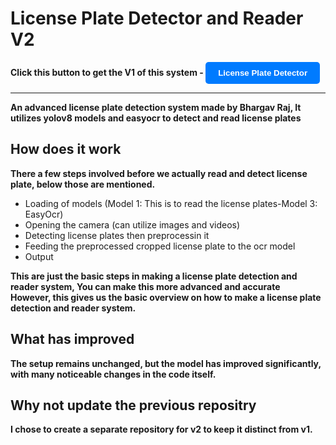 # License Plate Detector and Reader V2

<!DOCTYPE html>
<html lang="en">
<head>
  <meta charset="UTF-8">
  <meta name="viewport" content="width=device-width, initial-scale=1.0">
</head>
<body>
<p><strong>Click this button to get the V1 of this system - </strong> <button onclick="window.location.href='https://github.com/Bhargav230m/License-Plate-Reader/tree/main'" style="padding: 10px 20px; background-color: #007bff; color: white; border: none; border-radius: 5px; cursor: pointer;"><strong>License Plate Detector</strong></button> </p> 
</body>
</html>

---

**An advanced license plate detection system made by Bhargav Raj, It utilizes yolov8 models and easyocr to detect and read license plates**

## How does it work
**There a few steps involved before we actually read and detect license plate, below those are mentioned.**
- Loading of models (Model 1: This is to read the license plates-Model 3: EasyOcr)
- Opening the camera (can utilize images and videos)
- Detecting license plates then preprocessin it
- Feeding the preprocessed cropped license plate to the ocr model
- Output

**This are just the basic steps in making a license plate detection and reader system, You can make this more advanced and accurate</br>However, this gives us the basic overview on how to make a license plate detection and reader system.**

## What has improved
**The setup remains unchanged, but the model has improved significantly, with many noticeable changes in the code itself.**

## Why not update the previous repositry
**I chose to create a separate repository for v2 to keep it distinct from v1.**
